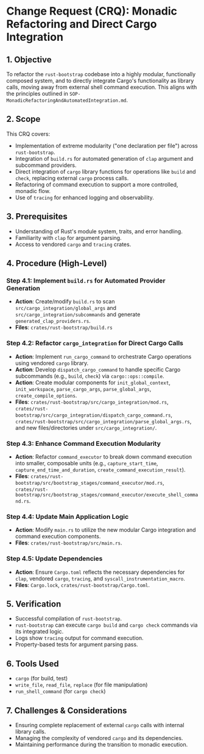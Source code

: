 # Change Request (CRQ): Monadic Refactoring and Direct Cargo Integration

## 1. Objective
To refactor the `rust-bootstrap` codebase into a highly modular, functionally composed system, and to directly integrate Cargo's functionality as library calls, moving away from external shell command execution. This aligns with the principles outlined in `SOP-MonadicRefactoringAndAutomatedIntegration.md`.

## 2. Scope
This CRQ covers:
*   Implementation of extreme modularity ("one declaration per file") across `rust-bootstrap`.
*   Integration of `build.rs` for automated generation of `clap` argument and subcommand providers.
*   Direct integration of `cargo` library functions for operations like `build` and `check`, replacing external `cargo` process calls.
*   Refactoring of command execution to support a more controlled, monadic flow.
*   Use of `tracing` for enhanced logging and observability.

## 3. Prerequisites
*   Understanding of Rust's module system, traits, and error handling.
*   Familiarity with `clap` for argument parsing.
*   Access to vendored `cargo` and `tracing` crates.

## 4. Procedure (High-Level)
### Step 4.1: Implement `build.rs` for Automated Provider Generation
*   **Action**: Create/modify `build.rs` to scan `src/cargo_integration/global_args` and `src/cargo_integration/subcommands` and generate `generated_clap_providers.rs`.
*   **Files**: `crates/rust-bootstrap/build.rs`

### Step 4.2: Refactor `cargo_integration` for Direct Cargo Calls
*   **Action**: Implement `run_cargo_command` to orchestrate Cargo operations using vendored `cargo` library.
*   **Action**: Develop `dispatch_cargo_command` to handle specific Cargo subcommands (e.g., `build`, `check`) via `cargo::ops::compile`.
*   **Action**: Create modular components for `init_global_context`, `init_workspace`, `parse_cargo_args`, `parse_global_args`, `create_compile_options`.
*   **Files**: `crates/rust-bootstrap/src/cargo_integration/mod.rs`, `crates/rust-bootstrap/src/cargo_integration/dispatch_cargo_command.rs`, `crates/rust-bootstrap/src/cargo_integration/parse_global_args.rs`, and new files/directories under `src/cargo_integration/`.

### Step 4.3: Enhance Command Execution Modularity
*   **Action**: Refactor `command_executor` to break down command execution into smaller, composable units (e.g., `capture_start_time`, `capture_end_time_and_duration`, `create_command_execution_result`).
*   **Files**: `crates/rust-bootstrap/src/bootstrap_stages/command_executor/mod.rs`, `crates/rust-bootstrap/src/bootstrap_stages/command_executor/execute_shell_command.rs`.

### Step 4.4: Update Main Application Logic
*   **Action**: Modify `main.rs` to utilize the new modular Cargo integration and command execution components.
*   **Files**: `crates/rust-bootstrap/src/main.rs`.

### Step 4.5: Update Dependencies
*   **Action**: Ensure `Cargo.toml` reflects the necessary dependencies for `clap`, vendored `cargo`, `tracing`, and `syscall_instrumentation_macro`.
*   **Files**: `Cargo.lock`, `crates/rust-bootstrap/Cargo.toml`.

## 5. Verification
*   Successful compilation of `rust-bootstrap`.
*   `rust-bootstrap` can execute `cargo build` and `cargo check` commands via its integrated logic.
*   Logs show `tracing` output for command execution.
*   Property-based tests for argument parsing pass.

## 6. Tools Used
*   `cargo` (for build, test)
*   `write_file`, `read_file`, `replace` (for file manipulation)
*   `run_shell_command` (for `cargo check`)

## 7. Challenges & Considerations
*   Ensuring complete replacement of external `cargo` calls with internal library calls.
*   Managing the complexity of vendored `cargo` and its dependencies.
*   Maintaining performance during the transition to monadic execution.
